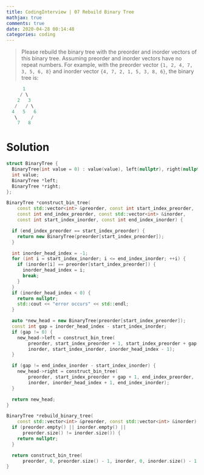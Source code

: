 ```yaml
---
title: CodingInterview | 07 Rebuild Binary Tree
mathjax: true
comments: true
date: 2020-04-28 00:14:48
categories: coding
---
```


> Please rebuild the binary tree with the preorder and inorder vectors of this binary tree. Assuming preorder and inorder vectors have no repeat numbers. For example, with the preorder vector `{1, 2, 4, 7, 3, 5, 6, 8}` and inorder vector `{4, 7, 2, 1, 5, 3, 8, 6}`, the binary tree is:

 ```C++
       1
      / \
     2   3
    /   / \
   4   5   6
    \     /
     7   8
```
<!-- more -->
# Solution
```C++
struct BinaryTree {
  BinaryTree(int value = 0) : value(value), left(nullptr), right(nullptr) {}
  int value;
  BinaryTree *left;
  BinaryTree *right;
};

BinaryTree *construct_bin_tree(
    const std::vector<int> &preorder, const int start_index_preorder,
    const int end_index_preorder, const std::vector<int> &inorder,
    const int start_index_inorder, const int end_index_inorder) {

  if (end_index_preorder == start_index_preorder) {
    return new BinaryTree(preorder[start_index_preorder]);
  }

  int inorder_head_index = -1;
  for (int i = start_index_inorder; i <= end_index_inorder; ++i) {
    if (inorder[i] == preorder[start_index_preorder]) {
      inorder_head_index = i;
      break;
    }
  }
  if (inorder_head_index < 0) {
    return nullptr;
    std::cout << "error occurs" << std::endl;
  }

  auto *new_head = new BinaryTree(preorder[start_index_preorder]);
  const int gap = inorder_head_index - start_index_inorder;
  if (gap != 0) {
    new_head->left = construct_bin_tree(
        preorder, start_index_preorder + 1, start_index_preorder + gap,
        inorder, start_index_inorder, inorder_head_index - 1);
  }

  if (gap != end_index_inorder - start_index_inorder) {
    new_head->right = construct_bin_tree(
        preorder, start_index_preorder + gap + 1, end_index_preorder,
        inorder, inorder_head_index + 1, end_index_inorder);
  }

  return new_head;
}

BinaryTree *rebuild_binary_tree(
    const std::vector<int> &preorder, const std::vector<int> &inorder) {
  if (preorder.empty() || inorder.empty() ||
      preorder.size() != inorder.size()) {
    return nullptr;
  }

  return construct_bin_tree(
      preorder, 0, preorder.size() - 1, inorder, 0, inorder.size() - 1);
}
```

